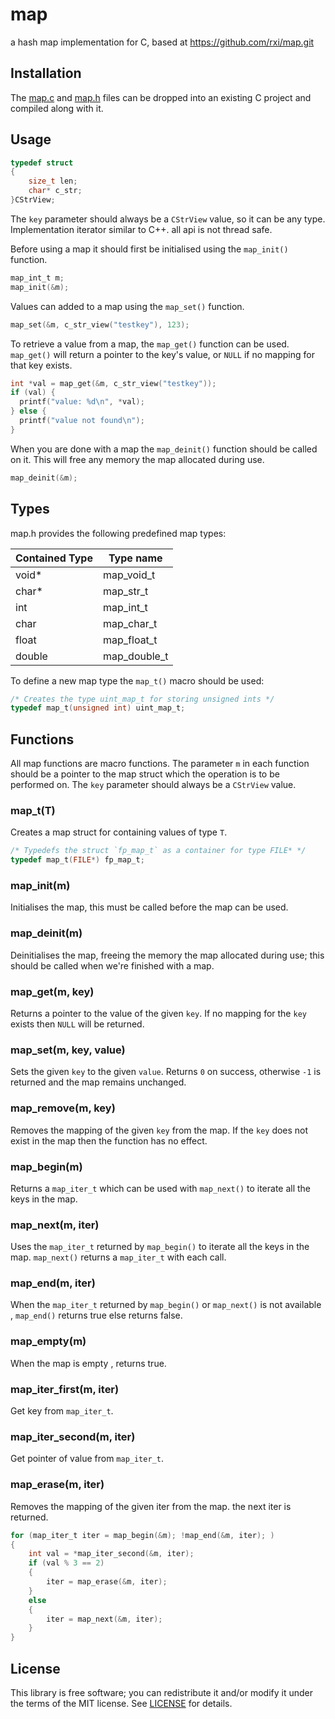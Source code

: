 # map
a  hash map implementation for C, based at https://github.com/rxi/map.git

## Installation 
The [map.c](src/c_map.c?raw=1) and [map.h](src/c_map.h?raw=1) files can be dropped
into an existing C project and compiled along with it.



## Usage
```c
typedef struct
{
    size_t len;
    char* c_str;
}CStrView;
```
The `key` parameter should always be a `CStrView` value, so it can be any type. 
Implementation iterator similar to C++. all api is not thread safe.

Before using a map it should first be initialised using the `map_init()`
function.
```c
map_int_t m;
map_init(&m);
```

Values can added to a map using the `map_set()` function.
```c
map_set(&m, c_str_view("testkey"), 123);
```

To retrieve a value from a map, the `map_get()` function can be used.
`map_get()` will return a pointer to the key's value, or `NULL` if no mapping
for that key exists.
```c
int *val = map_get(&m, c_str_view("testkey"));
if (val) {
  printf("value: %d\n", *val);
} else {
  printf("value not found\n");
}
```

When you are done with a map the `map_deinit()` function should be called on
it. This will free any memory the map allocated during use.
```c
map_deinit(&m);
```


## Types
map.h provides the following predefined map types:

Contained Type  | Type name
----------------|----------------------------------
void*           | map_void_t
char*           | map_str_t
int             | map_int_t
char            | map_char_t
float           | map_float_t
double          | map_double_t

To define a new map type the `map_t()` macro should be used:
```c
/* Creates the type uint_map_t for storing unsigned ints */
typedef map_t(unsigned int) uint_map_t;
```

## Functions
All map functions are macro functions. The parameter `m` in each function
should be a pointer to the map struct which the operation is to be performed
on. The `key` parameter should always be a `CStrView` value.



### map\_t(T)
Creates a map struct for containing values of type `T`.
```c
/* Typedefs the struct `fp_map_t` as a container for type FILE* */
typedef map_t(FILE*) fp_map_t;
```

### map\_init(m)
Initialises the map, this must be called before the map can be used. 

### map\_deinit(m)
Deinitialises the map, freeing the memory the map allocated during use;
this should be called when we're finished with a map.

### map\_get(m, key)
Returns a pointer to the value of the given `key`. If no mapping for the `key`
exists then `NULL` will be returned.

### map\_set(m, key, value)
Sets the given `key` to the given `value`. Returns `0` on success, otherwise
`-1` is returned and the map remains unchanged.

### map\_remove(m, key)
Removes the mapping of the given `key` from the map. If the `key` does not
exist in the map then the function has no effect.

### map_begin(m)
Returns a `map_iter_t` which can be used with `map_next()` to iterate all the
keys in the map.

### map\_next(m, iter)
Uses the `map_iter_t` returned by `map_begin()` to iterate all the keys in the
map. `map_next()` returns a `map_iter_t` with each call.

### map\_end(m, iter)
When the `map_iter_t` returned by `map_begin()` or `map_next()` is not available ,
`map_end()` returns true else returns false.
### map\_empty(m)
When the map is empty , returns true.

### map\_iter\_first(m, iter)
Get key from `map_iter_t`.

### map\_iter\_second(m, iter)
Get pointer of value from `map_iter_t`.

### map\_erase(m, iter)
Removes the mapping of the given iter from the map. the next iter is returned.
```c
for (map_iter_t iter = map_begin(&m); !map_end(&m, iter); )
{
    int val = *map_iter_second(&m, iter);
    if (val % 3 == 2)
    {
        iter = map_erase(&m, iter);
    }
    else
    {
        iter = map_next(&m, iter);
    }
}
```

## License
This library is free software; you can redistribute it and/or modify it under
the terms of the MIT license. See [LICENSE](LICENSE) for details.
